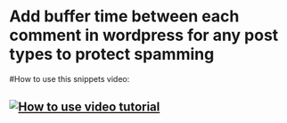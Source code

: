 # Add buffer time between each comment in wordpress for any post types to protect spamming

#How to use this snippets video:
## [![How to use video tutorial](https://img.youtube.com/vi/eqeVkRplqEg/0.jpg)](https://www.youtube.com/watch?v=eqeVkRplqEg)